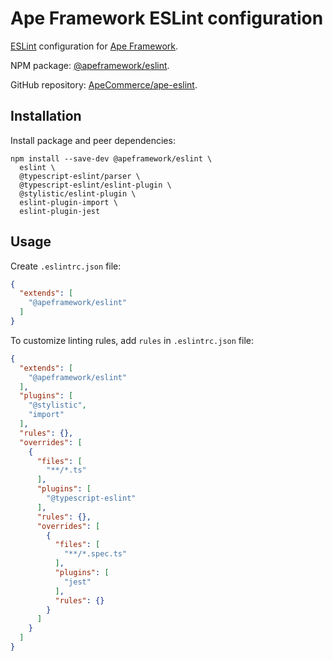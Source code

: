 # Ape Framework ESLint configuration

[ESLint](https://eslint.org) configuration for [Ape Framework](https://github.com/ApeCommerce/ape-framework).

NPM package: [@apeframework/eslint](https://www.npmjs.com/package/@apeframework/eslint).

GitHub repository: [ApeCommerce/ape-eslint](https://github.com/ApeCommerce/ape-eslint).

## Installation

Install package and peer dependencies:

```
npm install --save-dev @apeframework/eslint \
  eslint \
  @typescript-eslint/parser \
  @typescript-eslint/eslint-plugin \
  @stylistic/eslint-plugin \
  eslint-plugin-import \
  eslint-plugin-jest
```

## Usage

Create `.eslintrc.json` file:

```json
{
  "extends": [
    "@apeframework/eslint"
  ]
}
```

To customize linting rules, add `rules` in `.eslintrc.json` file:

```json
{
  "extends": [
    "@apeframework/eslint"
  ],
  "plugins": [
    "@stylistic",
    "import"
  ],
  "rules": {},
  "overrides": [
    {
      "files": [
        "**/*.ts"
      ],
      "plugins": [
        "@typescript-eslint"
      ],
      "rules": {},
      "overrides": [
        {
          "files": [
            "**/*.spec.ts"
          ],
          "plugins": [
            "jest"
          ],
          "rules": {}
        }
      ]
    }
  ]
}
```
